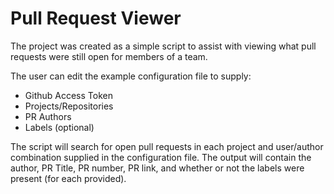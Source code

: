 # Pull Request Viewer

The project was created as a simple script to assist with viewing what pull requests were still open for members of a team.

The user can edit the example configuration file to supply:
- Github Access Token
- Projects/Repositories
- PR Authors
- Labels (optional)

The script will search for open pull requests in each project and user/author combination supplied in the configuration file. The output will contain the author, PR Title, PR number, PR link, and whether or not the labels were present (for each provided).

